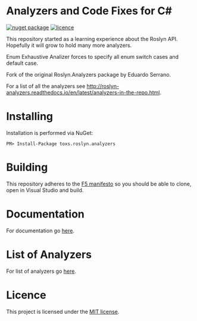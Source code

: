 # Analyzers and Code Fixes for C#

[![nuget package](https://img.shields.io/nuget/v/toxs.roslyn.analyzers.svg?style=flat)](https://www.nuget.org/packages/toxs.roslyn.analyzers/) [![licence](https://img.shields.io/github/license/mashape/apistatus.svg)](https://github.com/toxsedyshev/roslyn.analyzers/blob/master/LICENSE.txt)

This repository started as a learning experience about the Roslyn API. Hopefully it will grow to hold many more analyzers.

Enum Exhaustive Analizer forces to specify all enum switch cases and default case.

Fork of the original Roslyn.Analyzers package by Eduardo Serrano.

For a list of all the analyzers see <http://roslyn-analyzers.readthedocs.io/en/latest/analyzers-in-the-repo.html>.

# Installing

Installation is performed via NuGet:

    PM> Install-Package toxs.roslyn.analyzers

# Building

This repository adheres to the [F5 manifesto](http://www.khalidabuhakmeh.com/the-f5-manifesto-for-net-developers) so you should be able to clone, open in Visual Studio and build.

# Documentation

For documentation go [here](http://roslyn-analyzers.readthedocs.io/en/latest/).

# List of Analyzers

For list of analyzers go [here](http://roslyn-analyzers.readthedocs.io/en/latest/repository.html#analyzers-in-the-repository).

# Licence

This project is licensed under the [MIT license](https://github.com/toxsedyshev/roslyn.analyzers/blob/master/LICENSE.txt).
